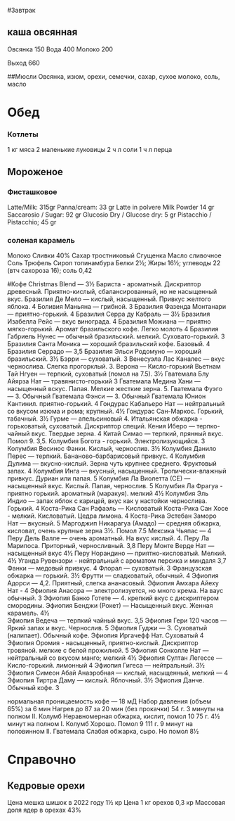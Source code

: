 #Завтрак

## каша овсянная
Овсянка 150
Вода 400
Молоко 200

Выход 660

##Мюсли
Овсянка, изюм, орехи, семечки, сахар, сухое молоко, соль, масло

# Обед
### Котлеты
1 кг мяса
2 маленькие луковицы
2 ч л соли
1 ч л перца

## Мороженое
### Фисташковое
Latte/Milk: 315gr
Panna/cream: 33 gr
Latte in polvere Milk Powder
14 gr
Saccarosio / Sugar: 92 gr
Glucosio Dry / Glucose dry: 5 gr
Pistacchio / Pistacchio; 45 gr

### соленая карамель
Молоко
Сливки 40%
Сахар тростниковый 
Сгущенка
Масло сливочное
Соль
Трюфель
Сироп топинамбура
Белки 2½; Жиры 16½; углеводы 22 (втч сахороза 16); соль 0,42

#Кофе
Christmas Blend — 3½ 
Бариста - ароматный. Дискриптор древесный. Приятно-кислый, сбалансированный, но не насыщенный вкус.
Бразилия Де Мело — кислый, насыщенный. Привкус желтого яблока. 4
Боливия Маньяна — грибной. 3
Бразилия Фазенда Монтанари — приятно-горький. 4
Бразилия Серра ду Кабраль — 3½
Бразилия Изабелла Рейс — вкус винограда. 4
Бразилия Можиана — приятно мягко-горький. Аромат бразильского кофе. Легко молоть 4
Бразилия Габриель Нунес — обычный бразильский. мелкий. Суховато-горький. 3
Бразилия Санта Моника — хороший бразильский кофе. Базовый. 4
Бразилия Серрадо — 3,5
Бразилия Эльси Родомуно — хороший бразильский. 3½
Бэрри — суховатый. 3
Венесуэла Лас Каналес — вкус чернослива. Слегка прогорклый. 3.
Верона — Кисло-горький
Вьетнам Тай Нгуен — терпкий, суховатый (помол на 7.5). 3½
Гватемала Блу Айярза Нат — травянисто-горький 3
Гватемала Медина Хани — насыщенный вскус. Папая. Мелкие жесткие зерна. 5.
Гватемала Фуэго — 3. Обычный
Гватемала Фэнси — 3. Обычный
Гватемала Юнион Кантинил. приятно-горький. 4
Гондурас Кабальеро Нат — нейтральный со вкусом изюма и рома; крупный. 4½ 
Гондурас Сан-Маркос. Горький, табачный. 3½ 
Гурме — апельсиновый 4.
Итальянская обжарка - горьковатый, суховатый. Дискриптор специй.
Кения Иберо — терпко-чайный вкус. Твердые зерна. 4
Китай Симао — терпкий, прянный вкус. Помол 9. 3,5.
Колумбия Богота - горький. Электролизующийся. 3
Колумбия Весинос Фанки. Кислый, чернослив. 3½
Колумбия Данило Перес — терпкий. Бананово-барбарисовый привкус. 4
Колумбия Дулима — вкусно-кислый. Зерна чуть крупнее среднего. Фруктовый запах. 4
Колумбия Инга — вкусный, насыщенный. Тропически-влажный привкус. Дуриан или папая. 5
Колумбия Ла Виолетта (СЕ) — насыщенный вкус. Кислый. Папая, чернослив. 5
Колумбия Ла Фрагуа - приятно горький. ароматный (маракуя). мелкий 4½
Колумбия Эль Индио — запах яблок с карицей, вкус как у настойки чернослива. Горький. 4
Коста-Рика Сан Рафаэль — Кисловатый
Коста-Рика Сан Хосе - мелкий. Кисловатый. Цедра лимона. 4
Коста-Рика Эстебан Заморо Нат — вкусный. 5 
Маргоджип Никарагуа (Амадо) — средняя обжарка, кисловат, очень крупные зерна 3½. Помол 7.5
Мексика Чьяпас — 4
Перу Дель Валле — очень ароматный. На вкус кислый. 4.
Перу Ла Марипоса. Приторный, черносливный. 3,8
Перу Монте Верде Нат — насыщенный вкус 4½
Перу Норандино — приятно-кисловатый. Мелкий. 4½
Уганда Рувензори - нейтральный с ароматом персика и миндаля 3,7
Фанки — медовый привкус. 4
Флорал — суховатый. 3
Французская обжарка — горький. 3½
Фрутти — сладковатый, обычный. 4
Эфиопия Адорси — 4,2. Приятный, слегка ананасовый.
Эфиопия Амхара Айеху Нат - 4
Эфиопия Анасора — электролизуется, но много крема. На ваус обычный. 3
Эфиопия Банко Готете — 4. крепкий вкус с дискриптером смородины.
Эфиопия Бенджи (Рокет) — Насыщенный вкус. Женная карамель. 4½  
Эфиопия Ведеча — терпкий чайный вкус. 3,5
Эфиопия Гери 120 часов — Яркий запах и вкус. Чернослив. 5
Эфиопия Гуджи — 3. Суховатый (налипает). Обычный кофе.
Эфиопия Иргачефф Нат. Суховатый 4
Эфиопия Оромия - насыщенный, приятно-кислый. Дискриптор тровяной. мелкие с белой прожилкой. 5
Эфиопия Сонколле Нат — нейтральный со вкусом манго; мелкий 4½ 
Эфиопия Султан Легессе — Кисло-горький. лимонный 4
Эфиопия Гигеса — нейтральный. 3½
Эфиопия Симеон Абай Анаэробная — кислый, насыщенный, мелкий — 4
Эфиопия Тиртра Даму — кислый. Яблочный. 3½ 
Эфиопия Данче. Обычный кофе. 3

нормальная проницаемость кофе — 18 мД
Набор давления (объем 65%) за 6 мин
Нагрев до 87 за 20 мин (без прокачки)
54 г. 3 минуты на полном II. Колумб
Неравномерная обжарка, кислит, помол 10
75 г. 4½ минут на полном I. Колумб
Хорошо. Помол 9
111 г. 9 минут на половинном II. Гватемала
Слабая обжарка, сыро. Но помол 8½

# Справочно
## Кедровые орехи
Цена мешка шишок в 2022 году 1½ кр
Цена 1 кг орехов 0,3 кр
Массовая доля ядер в орехах 43%
